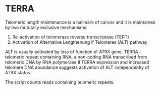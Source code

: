 # TERRA

Telomeric length maintenance is a hallmark of cancer and it is maintained by two mututally exclusive mechanisms:
1. Re-activation of telomerase reverse transcriptase (TERT)
2. Activation of Alternative Lengthenung if Telomeres (ALT) pathway

ALT is usually activated by loss of function of ATRX gene.
TERRA - telomeric repeat containing RNA, a non-coding RNA transcribed from telomeric DNA by RNA polymerase II
TERRA expression and increased telomere DNA abundance suggests activation of ALT independently of ATRX status. 

The script counts reads containing telomeric repeats.
